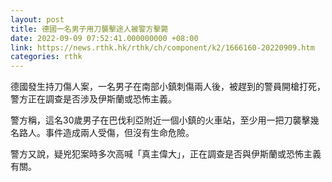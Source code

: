 ```yaml
---
layout: post
title: 德國一名男子用刀襲擊途人被警方擊斃
date: 2022-09-09 07:52:41.000000000 +08:00
link: https://news.rthk.hk/rthk/ch/component/k2/1666160-20220909.htm
categories: rthk
---
```


德國發生持刀傷人案，一名男子在南部小鎮刺傷兩人後，被趕到的警員開槍打死，警方正在調查是否涉及伊斯蘭或恐怖主義。

警方稱，這名30歲男子在巴伐利亞附近一個小鎮的火車站，至少用一把刀襲擊幾名路人。事件造成兩人受傷，但沒有生命危險。

警方又說，疑兇犯案時多次高喊「真主偉大」，正在調查是否與伊斯蘭或恐怖主義有關。

